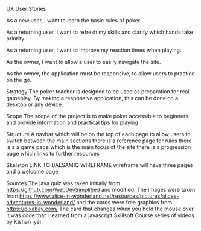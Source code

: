 UX
User Stories

As a new user, I want to learn the basic rules of poker.

As a returning user, I want to refresh my skills and clarify which hands take priority.

As a returning user, I want to improve my reaction times when playing.

As the owner, I want to allow a user to easily navigate the site.

As the owner, the application must be responsive, to allow users to practice on the go.

Strategy
The poker teacher is designed to be used as preparation for real gameplay. 
By making a responsive application, this can be done on a desktop or any device.

Scope
The scope of the project is to make poker accessible to beginners and provide information and practical tips for playing

Structure
A navbar which will be on the top of each page to allow users to switch between the main sections
there is a reference page for rules
there is a a game page which is the main focus of the site
there is a progression page which links to further resources

Skeleton
LINK TO BALSAMIQ WIREFRAME
wireframe will have three pages and a welcome page.

Sources
The java quiz was taken initially from https://github.com/WebDevSimplified and modified. The images were taken from https://www.alice-in-wonderland.net/resources/pictures/alices-adventures-in-wonderland/
and the cards were free graphics from https://pixabay.com/ The card that changes when you hold the mouse over it was code that I learned from a javascript Skillsoft Course series of videos by Kishan Iyer.